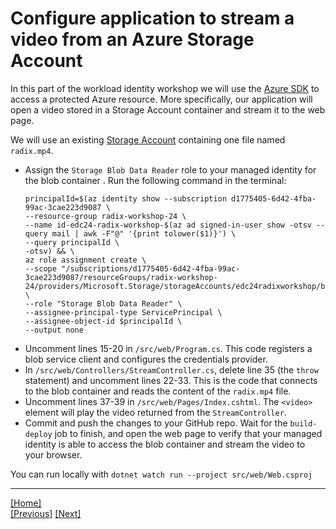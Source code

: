 # Configure application to stream a video from an Azure Storage Account

In this part of the workload identity workshop we will use the [Azure SDK](https://azure.microsoft.com/en-us/downloads/) to access a protected Azure resource. More specifically, our application will open a video stored in a Storage Account container and stream it to the web page.

We will use an existing [Storage Account](https://portal.azure.com/#view/Microsoft_Azure_Storage/ContainerMenuBlade/~/overview/storageAccountId/%2Fsubscriptions%2Fd1775405-6d42-4fba-99ac-3cae223d9087%2FresourceGroups%2FEDC23-Radix-Workshop%2Fproviders%2FMicrosoft.Storage%2FstorageAccounts%2Fedc23radixworkshop1/path/videos/etag/%220x8DBA878C42047D1%22/defaultEncryptionScope/%24account-encryption-key/denyEncryptionScopeOverride~/false/defaultId//publicAccessVal/None) containing one file named `radix.mp4`.

- Assign the `Storage Blob Data Reader` role to your managed identity for the blob container . Run the following command in the terminal:
   ```
   principalId=$(az identity show --subscription d1775405-6d42-4fba-99ac-3cae223d9087 \
   --resource-group radix-workshop-24 \
   --name id-edc24-radix-workshop-$(az ad signed-in-user show -otsv --query mail | awk -F"@" '{print tolower($1)}') \
   --query principalId \
   -otsv) && \
   az role assignment create \
   --scope "/subscriptions/d1775405-6d42-4fba-99ac-3cae223d9087/resourceGroups/radix-workshop-24/providers/Microsoft.Storage/storageAccounts/edc24radixworkshop/blobServices/default/containers/videos" \
   --role "Storage Blob Data Reader" \
   --assignee-principal-type ServicePrincipal \
   --assignee-object-id $principalId \
   --output none
   ```
- Uncomment lines 15-20 in `/src/web/Program.cs`. This code registers a blob service client and configures the credentials provider.
- In `/src/web/Controllers/StreamController.cs`, delete line 35 (the `throw` statement) and uncomment lines 22-33. This is the code that connects to the blob container and reads the content of the `radix.mp4` file.
- Uncomment lines 37-39 in `/src/web/Pages/Index.cshtml`. The `<video>` element will play the video returned from the `StreamController`.
- Commit and push the changes to your GitHub repo. Wait for the `build-deploy` job to finish, and open the web page to verify that your managed identity is able to access the blob container and stream the video to your browser.

You can run locally with `dotnet watch run --project src/web/Web.csproj`

---

[[Home]](../readme.md)  
[[Previous]](configure-page-sqlconnection.md) [[Next]](pipeline-configure-workload-identity.md)